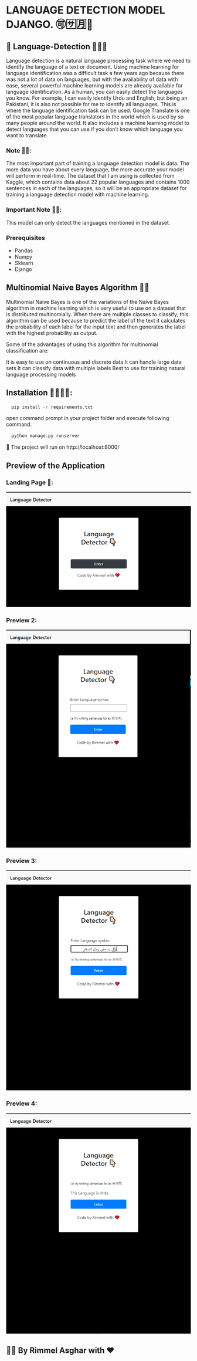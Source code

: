 # LANGUAGE DETECTION MODEL DJANGO. 🉑🈂️🈷️🚀

## 🚩 Language-Detection 🤖🤖🚀
Language detection is a natural language processing task where we need to identify the language of a text or document. Using machine learning for language identification was a difficult task a few years ago because there was not a lot of data on languages, but with the availability of data with ease, several powerful machine learning models are already available for language identification. As a human, you can easily detect the languages you know. For example, I can easily identify Urdu and English, but being an Pakistani, it is also not possible for me to identify all languages. This is where the language identification task can be used. Google Translate is one of the most popular language translators in the world which is used by so many people around the world. It also includes a machine learning model to detect languages that you can use if you don’t know which language you want to translate.

### Note 🕵️‍♂️:
The most important part of training a language detection model is data. The more data you have about every language, the more accurate your model will perform in real-time. The dataset that I am using is collected from Kaggle, which contains data about 22 popular languages and contains 1000 sentences in each of the languages, so it will be an appropriate dataset for training a language detection model with machine learning.

### Important Note 🕵️‍♂️:
This model can only detect the languages mentioned in the dataset.

### Prerequisites
 - Pandas 
 - Numpy 
 - Sklearn
 - Django

## Multinomial Naive Bayes Algorithm 👨‍🔬
Multinomial Naive Bayes is one of the variations of the Naive Bayes algorithm in machine learning which is very useful to use on a dataset that is distributed multinomially. When there are multiple classes to classify, this algorithm can be used because to predict the label of the text it calculates the probability of each label for the input text and then generates the label with the highest probability as output.

Some of the advantages of using this algorithm for multinomial classification are:

It is easy to use on continuous and discrete data It can handle large data sets It can classify data with multiple labels Best to use for training natural language processing models

## Installation 👨‍🔧👩‍🔧:

``` bash
  pip install -r requirements.txt
```
open command prompt in your project folder and execute following command.

``` bash
  python manage.py runserver
```

🚀 The project will run on http://localhost:8000/  

## Preview of the Application

### Landing Page 🚀:
![landingpage](https://github.com/rimmelasghar/Language-Detector-Model_Django/blob/master/images/screenshot.PNG)

### Preview 2:
![landingpage2](https://github.com/rimmelasghar/Language-Detector-Model_Django/blob/master/images/ss2.PNG)

### Preview 3:
![landingpage3](https://github.com/rimmelasghar/Language-Detector-Model_Django/blob/master/images/ss3.PNG)

### Preview 4:
![landingpage4](https://github.com/rimmelasghar/Language-Detector-Model_Django/blob/master/images/ss4.PNG)


## 👨‍💻 By Rimmel Asghar with ❤
